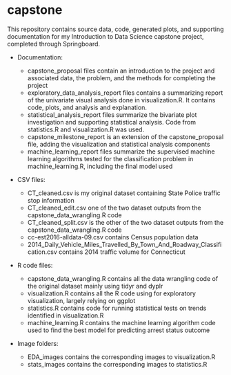 # capstone
This repository contains source data, code, generated plots, and supporting documentation for my Introduction to Data Science capstone project, completed through Springboard. 
* Documentation:
  * capstone_proposal files contain an introduction to the project and associated data, the problem, and the methods for completing the project
  * exploratory_data_analysis_report files contains a summarizing report of the univariate visual analysis done in visualization.R. It contains code, plots, and analysis and explanation.
  * statistical_analysis_report files summarize the bivariate plot investigation and supporting statistical analysis. Code from statistics.R and visualization.R was used.
  * capstone_milestone_report is an extension of the capstone_proposal file, adding the visualization and statistical analysis components
  * machine_learning_report files summarize the supervised machine learning algorithms tested for the classification problem in machine_learning.R, including the final model used

*	CSV files: 
    * CT_cleaned.csv is my original dataset containing State Police traffic stop information
    * CT_cleaned_edit.csv one of the two dataset outputs from the capstone_data_wrangling.R code
    * CT_cleaned_split.csv is the other of the two dataset outputs from the capstone_data_wrangling.R code
    * cc-est2016-alldata-09.csv contains Census population data
    * 2014_Daily_Vehicle_Miles_Travelled_By_Town_And_Roadway_Classification.csv contains 2014 traffic volume for Connecticut
  
*	R code files:
    * capstone_data_wrangling.R contains all the data wrangling code of the original dataset mainly using tidyr and dyplr
    *	visualization.R contains all the R code using for exploratory visualization, largely relying on ggplot
    *	statistics.R contains code for running statistical tests on trends identified in visualization.R
    * machine_learning.R contains the machine learning algorithm code used to find the best model for predicting arrest status outcome
    
*	Image folders:
    *	EDA_images contains the corresponding images to visualization.R
    *	stats_images contains the corresponding images to statistics.R
    

